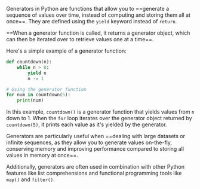 Generators in Python are functions that allow you to ==generate a sequence of values over time, instead of computing and storing them all at once==. They are defined using the `yield` keyword instead of `return`. 

==When a generator function is called, it returns a generator object, which can then be iterated over to retrieve values one at a time==.

Here's a simple example of a generator function:

```python
def countdown(n):
    while n > 0:
        yield n
        n -= 1

# Using the generator function
for num in countdown(5):
    print(num)
```

In this example, `countdown()` is a generator function that yields values from `n` down to 1. When the `for` loop iterates over the generator object returned by `countdown(5)`, it prints each value as it's yielded by the generator.

Generators are particularly useful when ==dealing with large datasets or infinite sequences, as they allow you to generate values on-the-fly, conserving memory and improving performance compared to storing all values in memory at once==. 

Additionally, generators are often used in combination with other Python features like list comprehensions and functional programming tools like `map()` and `filter()`.